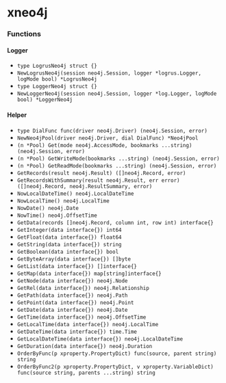 # xneo4j

### Functions

#### Logger

+ `type LogrusNeo4j struct {}`
+ `NewLogrusNeo4j(session neo4j.Session, logger *logrus.Logger, logMode bool) *LogrusNeo4j`
+ `type LoggerNeo4j struct {}`
+ `NewLoggerNeo4j(session neo4j.Session, logger *log.Logger, logMode bool) *LoggerNeo4j`

#### Helper

+ `type DialFunc func(driver neo4j.Driver) (neo4j.Session, error)`
+ `NewNeo4jPool(driver neo4j.Driver, dial DialFunc) *Neo4jPool`
+ `(n *Pool) Get(mode neo4j.AccessMode, bookmarks ...string) (neo4j.Session, error)`
+ `(n *Pool) GetWriteMode(bookmarks ...string) (neo4j.Session, error)`
+ `(n *Pool) GetReadMode(bookmarks ...string) (neo4j.Session, error)`
+ `GetRecords(result neo4j.Result) ([]neo4j.Record, error)`
+ `GetRecordsWithSummary(result neo4j.Result, err error) ([]neo4j.Record, neo4j.ResultSummary, error)`
+ `NowLocalDateTime() neo4j.LocalDateTime`
+ `NowLocalTime() neo4j.LocalTime`
+ `NowDate() neo4j.Date`
+ `NowTime() neo4j.OffsetTime`
+ `GetData(records []neo4j.Record, column int, row int) interface{}`
+ `GetInteger(data interface{}) int64`
+ `GetFloat(data interface{}) float64`
+ `GetString(data interface{}) string`
+ `GetBoolean(data interface{}) bool`
+ `GetByteArray(data interface{}) []byte`
+ `GetList(data interface{}) []interface{}`
+ `GetMap(data interface{}) map[string]interface{}`
+ `GetNode(data interface{}) neo4j.Node`
+ `GetRel(data interface{}) neo4j.Relationship`
+ `GetPath(data interface{}) neo4j.Path`
+ `GetPoint(data interface{}) neo4j.Point`
+ `GetDate(data interface{}) neo4j.Date`
+ `GetTime(data interface{}) neo4j.OffsetTime`
+ `GetLocalTime(data interface{}) neo4j.LocalTime`
+ `GetDateTime(data interface{}) time.Time`
+ `GetLocalDateTime(data interface{}) neo4j.LocalDateTime`
+ `GetDuration(data interface{}) neo4j.Duration`
+ `OrderByFunc(p xproperty.PropertyDict) func(source, parent string) string`
+ `OrderByFunc2(p xproperty.PropertyDict, v xproperty.VariableDict) func(source string, parents ...string) string`
